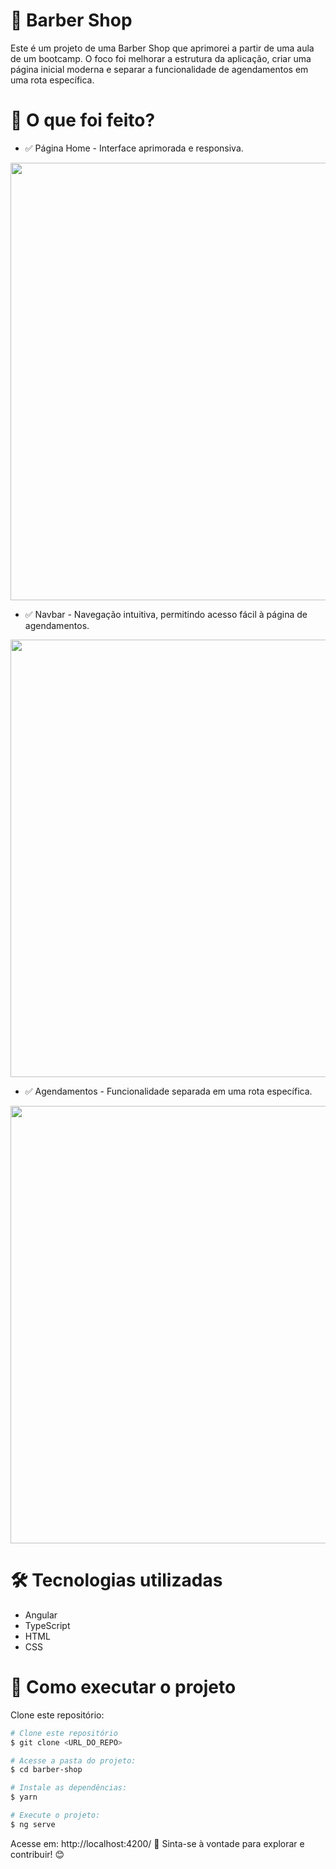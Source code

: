 # 💈 Barber Shop
Este é um projeto de uma Barber Shop que aprimorei a partir de uma aula de um bootcamp. O foco foi melhorar a estrutura da aplicação, criar uma página inicial moderna e separar a funcionalidade de agendamentos em uma rota específica.

# 🚀 O que foi feito?
- ✅ Página Home - Interface aprimorada e responsiva.
 <img src="https://ik.imagekit.io/ajt99blle/Captura%20de%20tela%202025-03-10%20152804.png?updatedAt=1741631395997" width="700"/>
 
- ✅ Navbar - Navegação intuitiva, permitindo acesso fácil à página de agendamentos.
 <img src="https://ik.imagekit.io/ajt99blle/Captura%20de%20tela%202025-03-10%201528042.png?updatedAt=1741631421816" width="700"/>
 
- ✅ Agendamentos - Funcionalidade separada em uma rota específica.
 <img src="https://ik.imagekit.io/ajt99blle/Captura%20de%20tela%202025-03-10%20152931.png?updatedAt=1741631411692" width="700"/>

# 🛠 Tecnologias utilizadas
- Angular
- TypeScript
- HTML
- CSS


# 🎯 Como executar o projeto
Clone este repositório:
```bash
# Clone este repositório
$ git clone <URL_DO_REPO>

# Acesse a pasta do projeto:
$ cd barber-shop

# Instale as dependências:
$ yarn

# Execute o projeto:
$ ng serve
```
Acesse em: http://localhost:4200/
📌 Sinta-se à vontade para explorar e contribuir! 😊
